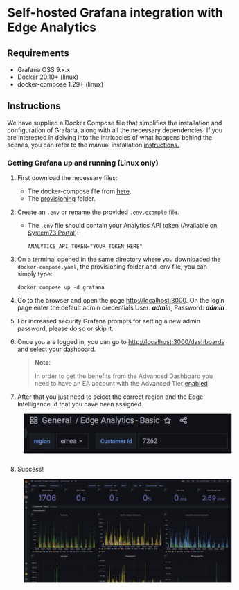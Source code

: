 <!-- markdownlint-disable -->
<style>
/* The below `img` style sets the default CSS styling for all images hereafter in this markdown
file. */
img
{
    /* Default display value is `inline-block`. Set it to `block` to prevent surrounding text from
    wrapping around the image. Instead, `block` format will force the text to be above or below the
    image, but never to the sides. */
    display:block; 
    float:none; 
    margin-left:auto;
    margin-right:auto;
    padding:1em;
}
</style>
<!-- markdownlint-enable -->
# Self-hosted Grafana integration with Edge Analytics

## Requirements

* Grafana OSS 9.x.x
* Docker 20.10+ (linux)
* docker-compose 1.29+ (linux)

## Instructions

We have supplied a Docker Compose file that simplifies the installation and configuration of Grafana,
along with all the necessary dependencies. If you are interested in delving into the intricacies of
what happens behind the scenes, you can refer to the manual installation
[instructions.](./manual-installation.md)

### Getting Grafana up and running (Linux only)

1. First download the necessary files:
   * The docker-compose file from [here](../docker-compose.yaml).
   * The [provisioning][provisioning] folder.
2. Create an `.env` or rename the provided `.env.example` file.
   * The `.env` file should contain your Analytics API token
   (Available on [System73 Portal][s73-portal]):

      ```text
      ANALYTICS_API_TOKEN="YOUR_TOKEN_HERE"
      ```

3. On a terminal opened in the same directory where you downloaded the `docker-compose.yaml`, the
provisioning folder and .env file, you can simply type:

   ```console
   docker compose up -d grafana
   ```

4. Go to the browser and open the page [http://localhost:3000](http://localhost:3000).
On the login page enter the default admin credentials
User: ***admin***, Password: ***admin***
5. For increased security Grafana prompts for setting a new admin password, please do so or skip it.
6. Once you are logged in, you can go to
[http://localhost:3000/dashboards](http://localhost:3000/dashboards) and select your dashboard.
   > **Note**:
   >
   > In order to get the benefits from the Advanced Dashboard you need to have an EA account with the
   > Advanced Tier [enabled][ea-credentials].
7. After that you just need to select the correct region and the Edge Intelligence Id that you have
been assigned.
   ![Edge Analytics customer id](./images/analytics-id.png)
8. Success!
   ![Edge Analytics dashboard](./images/analytics-dashboard.png)

[ea-credentials]: https://docs.system73.com/services/edge-intelligence/ei-credentials/
[provisioning]: https://github.com/System73/edge-analytics-grafana-setup/tree/main/docs/files/provisioning
[s73-portal]: https://manage.system73.com
